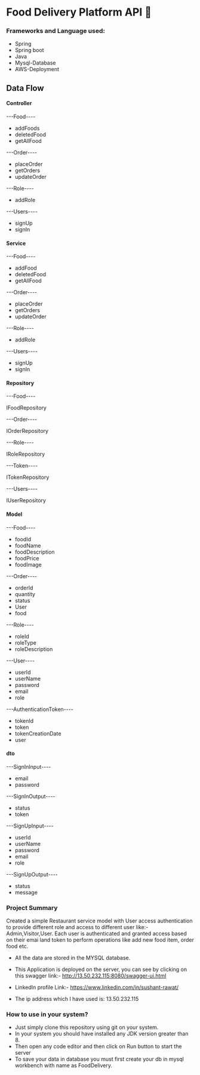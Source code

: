 # Food Delivery Platform API 👋

### Frameworks and Language used:
 - Spring
 - Spring boot
 - Java
 - Mysql-Database
 - AWS-Deployment
 
## Data Flow
 #### Controller
---Food----
 - addFoods
 - deletedFood
 - getAllFood

 ---Order----
 - placeOrder
 - getOrders
 - updateOrder

 ---Role----
 - addRole

 ---Users----
 - signUp
 - signIn

 #### Service
  ---Food----
 - addFood
 - deletedFood
 - getAllFood

 ---Order----
 - placeOrder
 - getOrders
 - updateOrder

 ---Role----
 - addRole

 ---Users----
 - signUp
 - signIn

 #### Repository
 ---Food----

 IFoodRepository

 ---Order----

 IOrderRepository

 ---Role----

 IRoleRepository

 ---Token----

 ITokenRepository

 ---Users----

 IUserRepository

 #### Model
 ---Food----
 - foodId
 - foodName
 - foodDescription
 - foodPrice
 - foodImage
 
 ---Order----
 - orderId
 - quantity
 - status
 - User
 - food

 ---Role----
 - roleId
 - roleType
 - roleDescription

 ---User----
 - userId
 - userName
 - password
 - email
 - role

---AuthenticationToken----
- tokenId
- token
- tokenCreationDate
- user

#### dto
 ---SignInInput----
 - email
 - password
 
 ---SignInOutput----
 - status
 - token

 ---SignUpInput----
 - userId
 - userName
 - password
 - email
 - role

 ---SignUpOutput----
 - status
 - message

### Project Summary
Created a simple Restaurant service model with User access authentication to provide different role and access to different user like:- Admin,Visitor,User. Each user is authenticated and granted access based on their emai land token to perform operations like add new food item, order food etc.


- All the data are stored in the MYSQL database.

- This Application is deployed on the server, you can see by clicking on this swagger link:-
http://13.50.232.115:8080/swagger-ui.html
- LinkedIn profile Link:-
https://www.linkedin.com/in/sushant-rawat/

- The ip address which I have used is:
13.50.232.115

### How to use in your system?
 - Just simply clone this repository using git on your system.
 - In your system you should have installed any JDK version     greater than 8.
 - Then open any code editor and then click on Run button to start the server
 - To save your data in database you must first create your db in mysql workbench with name as FoodDelivery.
